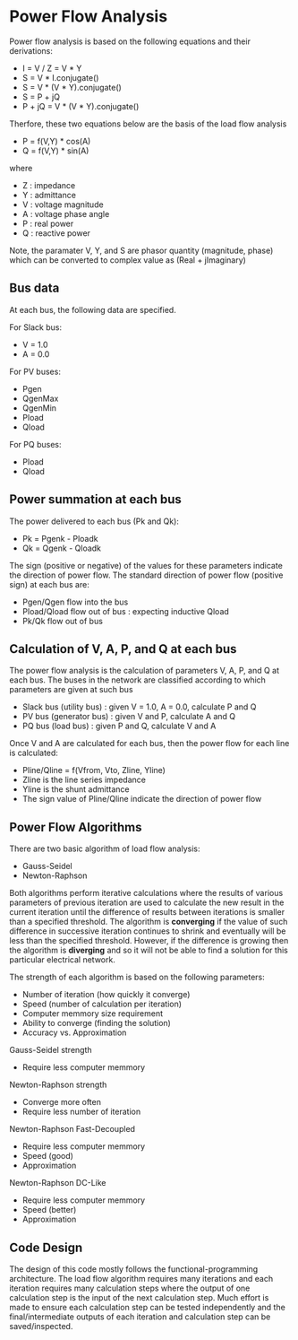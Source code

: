 ﻿# Power Flow Analysis

Power flow analysis is based on the following equations and their derivations:

- I = V / Z = V * Y
- S = V * I.conjugate()
- S = V * (V * Y).conjugate()
- S = P + jQ
- P + jQ = V * (V * Y).conjugate()

Therfore, these two equations below are the basis of the load flow analysis 

- P = f(V,Y) * cos(A)
- Q = f(V,Y) * sin(A)

where

- Z : impedance
- Y : admittance
- V : voltage magnitude
- A : voltage phase angle
- P : real power
- Q : reactive power

Note, the paramater V, Y, and S are phasor quantity (magnitude, phase) which can be converted to complex value as (Real + jImaginary)

## Bus data

At each bus, the following data are specified.

For Slack bus:
- V = 1.0
- A = 0.0

For PV buses:
- Pgen
- QgenMax
- QgenMin
- Pload
- Qload

For PQ buses:
- Pload
- Qload

## Power summation at each bus

The power delivered to each bus (Pk and Qk):
- Pk = Pgenk - Ploadk
- Qk = Qgenk - Qloadk

The sign (positive or negative) of the values for these parameters indicate the direction of power flow. The standard direction of power flow (positive sign) at each bus are:
- Pgen/Qgen flow into the bus
- Pload/Qload flow out of bus : expecting inductive Qload
- Pk/Qk flow out of bus


## Calculation of V, A, P, and Q at each bus

The power flow analysis is the calculation of parameters V, A, P, and Q at each bus. The buses in the network are classified according to which parameters are given at such bus

- Slack bus (utility bus) : given V = 1.0, A = 0.0, calculate P and Q
- PV bus (generator bus) : given V and P, calculate A and Q
- PQ bus (load bus) : given P and Q, calculate V and A

Once V and A are calculated for each bus, then the power flow for each line is calculated:
- Pline/Qline = f(Vfrom, Vto, Zline, Yline)
- Zline is the line series impedance
- Yline is the shunt admittance
- The sign value of Pline/Qline indicate the direction of power flow

## Power Flow Algorithms

There are two basic algorithm of load flow analysis:

- Gauss-Seidel
- Newton-Raphson

Both algorithms perform iterative calculations where the results of various parameters of previous iteration are used to calculate the new result in the current iteration until the difference of results between iterations is smaller than a specified threshold. The algorithm is **converging** if the value of such difference in successive iteration continues to shrink and eventually will be less than the specified threshold. However, if the difference is growing then the algorithm is **diverging** and so it will not be able to find a solution for this particular electrical network.

The strength of each algorithm is based on the following parameters:

- Number of iteration (how quickly it converge)
- Speed (number of calculation per iteration)
- Computer memmory size requirement
- Ability to converge (finding the solution)
- Accuracy vs. Approximation

Gauss-Seidel strength
- Require less computer memmory

Newton-Raphson strength
- Converge more often
- Require less number of iteration

Newton-Raphson Fast-Decoupled
- Require less computer memmory
- Speed (good)
- Approximation

Newton-Raphson DC-Like
- Require less computer memmory
- Speed (better)
- Approximation

## Code Design

The design of this code mostly follows the functional-programming architecture. The load flow algorithm requires many iterations and each iteration requires many calculation steps where the output of one calculation step is the input of the next calculation step. Much effort is made to ensure each calculation step can be tested independently and the final/intermediate outputs of each iteration and calculation step can be saved/inspected.